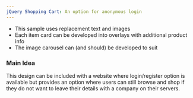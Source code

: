```yaml
---
jQuery Shopping Cart: An option for anonymous login
---
```


- This sample uses replacement text and images
- Each item card can be developed into overlays with additional product info
- The image carousel can (and should) be developed to suit


### Main Idea
This design can be included with a website where login/register option is available but provides an option where users can still browse and shop if they do not want to leave their details with a company on their servers.
